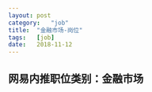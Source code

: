 ```yaml
---
layout:	post
category:	"job"
title:	"金融市场-岗位"
tags:	[job]
date:	2018-11-12
---
```

## 网易内推职位类别：金融市场
